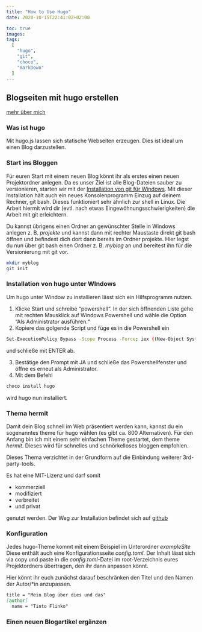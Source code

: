 ```yaml
---
title: "How to Use Hugo"
date: 2020-10-15T22:41:02+02:00

toc: true
images: 
tags: 
  [
    "hugo", 
    "git", 
    "choco", 
    "markDown"
  ]
---
```

## Blogseiten mit hugo erstellen
[mehr über mich](/about)
### Was ist hugo
Mit hugo.js lassen sich statische Webseiten erzeugen. Dies ist ideal um einen Blog darzustellen. 
### Start ins Bloggen
Für euren Start mit einem neuen Blog könnt ihr als erstes einen neuen Projektordner anlegen. Da es unser Ziel ist alle Blog-Dateien sauber zu versionieren, starten wir mit der [Installation von git für Windows](https://gitforwindows.org/).
Mit dieser Installation hält auch ein neues Konsolenprogramm Einzug auf deinem Rechner, git bash. Dieses funktioniert sehr ähnlich zur shell in Linux. Die Arbeit hiermit wird dir (evtl. nach etwas Eingewöhnungsschwierigkeiten) die Arbeit mit git erleichtern.

Du kannst übrigens einen Ordner an gewünschter Stelle in Windows anlegen z. B. *projekte* und kannst dann mit rechter Maustaste direkt git bash öffnen und befindest dich dort dann bereits im Ordner projekte.
Hier legst du nun über git bash einen Ordner z. B. *myblog* an und bereitest ihn für die Versionierung mit git vor.
```bash
mkdir myblog
git init
```

### Installation von hugo unter WIndows
Um hugo unter Window zu installieren lässt sich ein Hilfsprogramm nutzen. 

1. Klicke Start und  schreibe “powershell“. In der sich öffnenden Liste gehe mit rechten Mausklick auf 
Windows Powershell und wähle die Option “Als Administrator ausführen.“
2. Kopiere das golgende Script und füge es in die Powershell ein 
```bash
Set-ExecutionPolicy Bypass -Scope Process -Force; iex ((New-Object System.Net.WebClient).DownloadString('https://chocolatey.org/install.ps1'))
```
und schließe mit ENTER ab.

3. Bestätige den Prompt mit JA und schließe das Powershellfenster und öffne es erneut als Administrator.
4. Mit dem Befehl 

```bash
choco install hugo
```

wird hugo nun installiert.
### Thema hermit
Damit dein Blog schnell im Web präsentiert werden kann, kannst du ein sogenanntes theme für hugo wählen (es gibt ca. 800 Alternativen). Für den Anfang bin ich mit einem sehr einfachen Theme gestartet, dem theme *hermit*. Dieses wird für schnelles und schnörkelloses bloggen empfohlen. 

Dieses Thema verzichtet in der Grundform auf die Einbindung weiterer 3rd-party-tools. 

Es hat eine MIT-Lizenz und darf somit 
* kommerziell
* modifiziert
* verbreitet
* und privat
 
 genutzt werden.
 Der Weg zur Installation befindet sich auf [github](https://themes.gohugo.io/hermit/)

### Konfiguration

Jedes hugo-Theme kommt mit einem Beispiel im Unterordner *exampleSite* 
Diese enthält auch eine Konfigurationsseite *config.toml*. Der Inhalt lässt sich via copy und paste in die *config.toml*-Datei im root-Verzeichnis eures Projektordners übertragen, den ihr dann anpassen könnt.

Hier könnt ihr euch zunächst darauf beschränken den Titel und den Namen der Autor/*in anzupassen.
```md
title = "Mein Blog über dies und das"
[author]
  name = "Tinto Flinko"
```

### Einen neuen Blogartikel ergänzen

